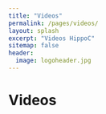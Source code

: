 ```yaml
---
title: "Videos"
permalink: /pages/videos/
layout: splash
excerpt: "Videos HippoC"
sitemap: false
header:
  image: logoheader.jpg
---
```

<style>
.video-container {
	position:relative;
  float: right;
	padding-bottom:56.25%;
	padding-top:30px;
	height:0;
	overflow:hidden;
  }
</style>
<style>
.video-container iframe, div.video-container object, div.video-container embed {
	position:absolute;
  top:0;
	right:0;
	width:50%;
	height:50%;
} 
</style>

<h1>Videos</h1>
<div class="video-container">
<iframe width="200" height="100" src="https://www.youtube.com/embed/PrH_exw1WXw" frameborder="0" allowfullscreen></iframe>
</div>
